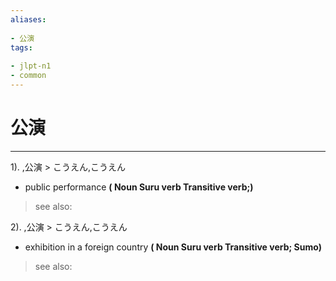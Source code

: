 ```yaml
---
aliases:
    
- 公演
tags:
    
- jlpt-n1
- common
---
```


# 公演
---
1).
,公演 > こうえん,こうえん

- public performance
**( Noun Suru verb Transitive verb;)**
> see also: 
            
2).
,公演 > こうえん,こうえん

- exhibition in a foreign country
**( Noun Suru verb Transitive verb; Sumo)**
> see also: 
            